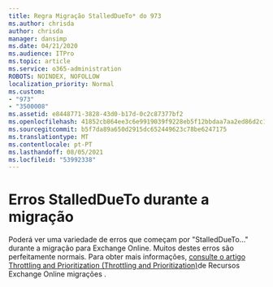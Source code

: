 ```yaml
---
title: Regra Migração StalledDueTo* do 973
ms.author: chrisda
author: chrisda
manager: dansimp
ms.date: 04/21/2020
ms.audience: ITPro
ms.topic: article
ms.service: o365-administration
ROBOTS: NOINDEX, NOFOLLOW
localization_priority: Normal
ms.custom:
- "973"
- "3500008"
ms.assetid: e8448771-3828-43d0-b17d-0c2c87377bf2
ms.openlocfilehash: 41852cb864ee3c6e9919039f9228eb5f12bbdaa7aa2ed86d2c1b654bd84c65c9
ms.sourcegitcommit: b5f7da89a650d2915dc652449623c78be6247175
ms.translationtype: MT
ms.contentlocale: pt-PT
ms.lasthandoff: 08/05/2021
ms.locfileid: "53992338"
---
```

# <a name="stalleddueto-errors-during-migration"></a>Erros StalledDueTo durante a migração

Poderá ver uma variedade de erros que começam por "StalledDueTo..." durante a migração para Exchange Online. Muitos destes erros são perfeitamente normais. Para obter mais informações, [consulte o artigo Throttling and Prioritization (Throttling and Prioritization)](https://techcommunity.microsoft.com/t5/exchange-team-blog/resource-based-throttling-and-prioritization-in-exchange-online/ba-p/608020)de Recursos Exchange Online migrações .
